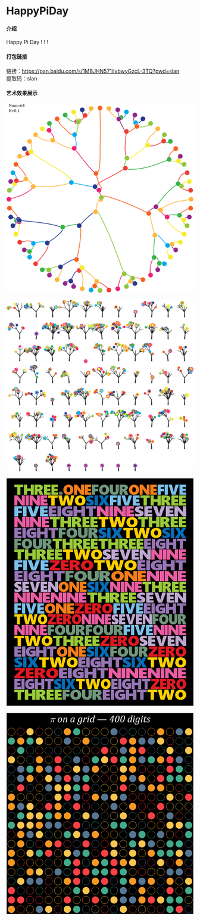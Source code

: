 # HappyPiDay

#### 介绍
Happy Pi Day !  !  !

#### 打包链接

链接：https://pan.baidu.com/s/1MBJHN571iIvbwyGzcL-3TQ?pwd=slan \
提取码：slan 


#### 艺术效果展示

![输入图片说明](PiPlanetDemo8.png)

![输入图片说明](PiTreeDemo.png)

![输入图片说明](PiLogoDemo.png)

![输入图片说明](PiScatterDemo.png)